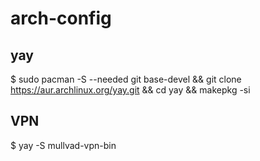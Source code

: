 # arch-config

## yay
$ sudo pacman -S --needed git base-devel && git clone https://aur.archlinux.org/yay.git && cd yay && makepkg -si

## VPN
$ yay -S mullvad-vpn-bin
